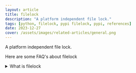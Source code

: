 ```yaml
---
layout: article
title: filelock
description: "A platform independent file lock."
tags: [python, filelock, pypi filelock, pypi, references]
date: 2023-12-27
cover: /assets/images/related-articles/general.png
---
```


A platform independent file lock.

Here are some FAQ's about filelock
<details>
<summary>What is filelock</summary>
A platform independent file lock.
</details>
